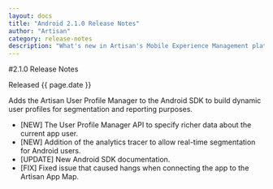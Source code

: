 ```yaml
---
layout: docs
title: "Android 2.1.0 Release Notes"
author: "Artisan"
category: release-notes
description: "What's new in Artisan's Mobile Experience Management platform."
---
```

#2.1.0 Release Notes

Released {{ page.date }}

Adds the Artisan User Profile Manager to the Android SDK to build dynamic user profiles for segmentation and reporting purposes.

* [NEW] The User Profile Manager API to specify richer data about the current app user.
* [NEW] Addition of the analytics tracer to allow real-time segmentation for Android users.
* [UPDATE] New Android SDK documentation.
* [FIX] Fixed issue that caused hangs when connecting the app to the Artisan App Map.